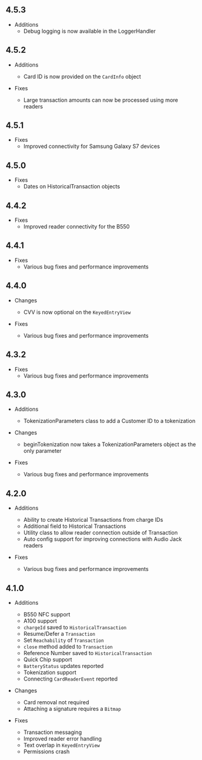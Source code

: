 ## 4.5.3
- Additions
  - Debug logging is now available in the LoggerHandler


## 4.5.2
- Additions
  - Card ID is now provided on the `CardInfo` object

- Fixes
  - Large transaction amounts can now be processed using more readers


## 4.5.1
- Fixes
  - Improved connectivity for Samsung Galaxy S7 devices


## 4.5.0
- Fixes
  - Dates on HistoricalTransaction objects


## 4.4.2
- Fixes
  - Improved reader connectivity for the B550


## 4.4.1
- Fixes
  - Various bug fixes and performance improvements


## 4.4.0
- Changes
  - CVV is now optional on the `KeyedEntryView`

- Fixes
  - Various bug fixes and performance improvements


## 4.3.2
- Fixes
  - Various bug fixes and performance improvements


## 4.3.0
- Additions
  - TokenizationParameters class to add a Customer ID to a tokenization

- Changes
  - beginTokenization now takes a TokenizationParameters object as the only parameter

- Fixes
  - Various bug fixes and performance improvements


## 4.2.0
- Additions
  - Ability to create Historical Transactions from charge IDs
  - Additional field to Historical Transactions
  - Utility class to allow reader connection outside of Transaction
  - Auto config support for improving connections with Audio Jack readers

- Fixes
  - Various bug fixes and performance improvements


## 4.1.0
- Additions
  - B550 NFC support
  - A100 support
  - `chargeId` saved to `HistoricalTransaction`
  - Resume/Defer a `Transaction`
  - Set `Reachability` of `Transaction`
  - `close` method added to `Transaction`
  - Reference Number saved to `HistoricalTransaction`
  - Quick Chip support
  - `BatteryStatus` updates reported
  - Tokenization support
  - Connecting `CardReaderEvent` reported

- Changes
  - Card removal not required
  - Attaching a signature requires a `Bitmap`

- Fixes
  - Transaction messaging
  - Improved reader error handling
  - Text overlap in `KeyedEntryView`
  - Permissions crash
